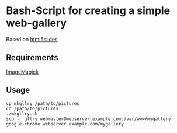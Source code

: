 Bash-Script for creating a simple web-gallery
============

Based on [html5slides](http://code.google.com/p/html5slides)

## Requirements
[ImageMagick](http://www.imagemagick.org)

## Usage
    cp mkgllry /path/to/pictures
    cd /path/to/pictures
    ./mkgllry.sh
    scp -r gllry webmaster@webserver.example.com:/var/www/mygallery
    google-chrome webserver.example.com/mygallery
